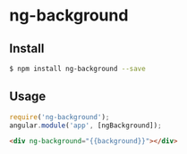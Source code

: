 # ng-background

## Install
```sh
$ npm install ng-background --save
```

## Usage
```javascript
require('ng-background');
angular.module('app', [ngBackground]);
```
```html
<div ng-background="{{background}}"></div>
```
